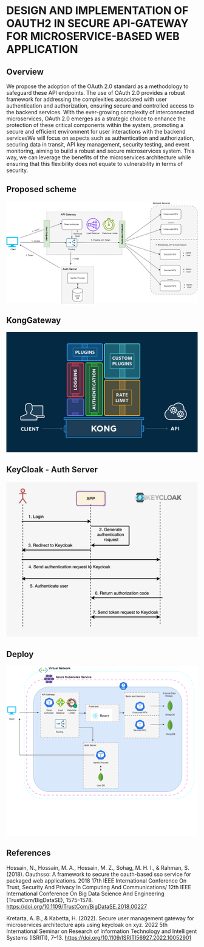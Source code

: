# DESIGN AND IMPLEMENTATION OF OAUTH2 IN SECURE API-GATEWAY FOR MICROSERVICE-BASED WEB APPLICATION
## Overview
We propose the adoption of the OAuth 2.0 standard as a methodology to safeguard these API endpoints. The use of OAuth 2.0 provides a robust framework for addressing the complexities associated with user authentication and authorization, ensuring secure and controlled access to the backend services. With the ever-growing complexity of interconnected microservices, OAuth 2.0 emerges as a strategic choice to enhance the protection of these critical components within the system, promoting a secure and efficient environment for user interactions with the backend servicesWe will focus on aspects such as authentication and authorization, securing data in transit, API key management, security testing, and event monitoring, aiming to build a robust and secure microservices system. This way, we can leverage the benefits of the microservices architecture while ensuring that this flexibility does not equate to vulnerability in terms of security.
## Proposed scheme
![Alt Text](Architecture.png)
## KongGateway
![Alt Text](kong-overview.png)
## KeyCloak - Auth Server
![Alt Text](AuthenticationFlow.png)
## Deploy
![Alt Text](Deploy.png)
## References
Hossain, N., Hossain, M. A., Hossain, M. Z., Sohag, M. H. I., & Rahman, S. (2018). Oauthsso: A framework to secure the oauth-based sso service for packaged web applications.
2018 17th IEEE International Conference On Trust, Security And Privacy In Computing And Communications/ 12th IEEE International Conference On Big Data Science And Engineering (TrustCom/BigDataSE), 1575–1578. https://doi.org/10.1109/TrustCom/BigDataSE.2018.00227

Kretarta, A. B., & Kabetta, H. (2022). Secure user management gateway for microservices architecture apis using keycloak on xyz. 2022 5th International Seminar on Research of Information Technology and Intelligent Systems (ISRITI), 7–13. https://doi.org/10.1109/ISRITI56927.2022.10052901

